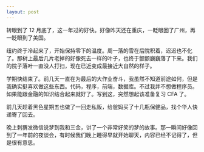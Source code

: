 ```yaml
---
layout: post
---
```


转眼到了 12 月底了，这一年过的好快。好像昨天还在重庆，一眨眼回了广州，再一眨眼到了美国。

纽约终于冷起来了，开始保持零下的温度。周一落的雪在后院积着，迟迟也不化了。那树上最后几片老掉的好像死去一样的叶子，也终于颤颤巍巍落了下来。我们的院子落叶一直没人打扫，现在已近变成最接近大自然的样子。

学期快结束了。前几天一直在为最后的大作业奋斗，我虽然不知道前途如何，但是我确实挺喜欢做这些东西。代码，程序，前端，数据库。不过我并不想做程序员。如果能跟金融的知识结合起来就好了。写到这，突然想起该准备复习 CFA 了。

前几天趁着黑色星期五也做了一回走私贩，给爸妈买了十几瓶保健品，找个华人快递寄了回去。

晚上刺猬发微信说梦到我和三金，讲了一个非常好笑的梦的故事。那一瞬间好像回到了一年前的夜谈会，有时候我们晚上睡得早就开始聊天，内容已经不记得了，但是很有意思。
